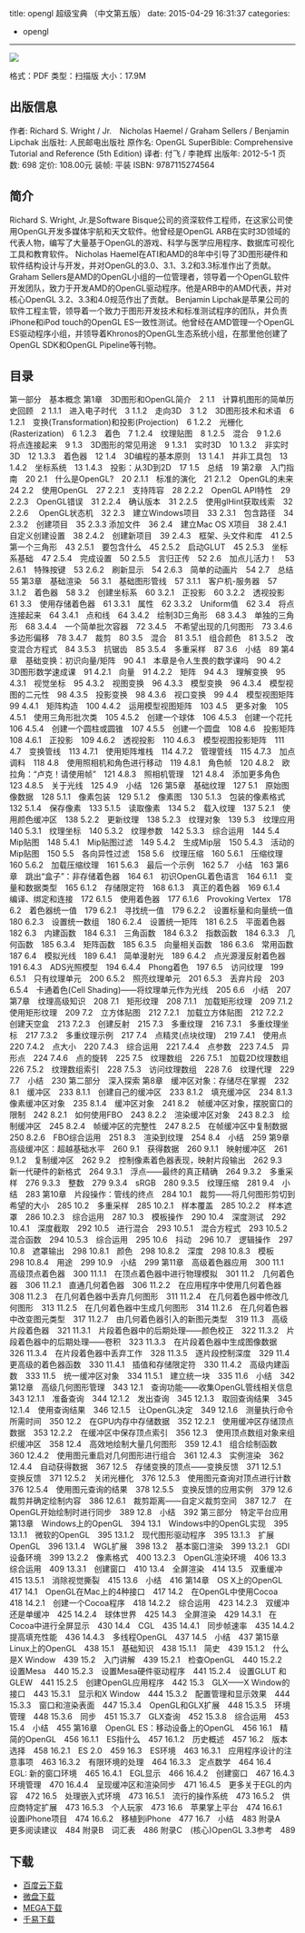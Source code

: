 title: opengl 超级宝典 （中文第五版）
date: 2015-04-29 16:31:37
categories:
  - opengl
---

![](http://img3.douban.com/lpic/s26370240.jpg)

格式：PDF
类型：扫描版
大小：17.9M

<!--more-->

## 出版信息 ##

作者: Richard S. Wright / Jr.　Nicholas Haemel / Graham Sellers / Benjamin Lipchak 
出版社: 人民邮电出版社
原作名: OpenGL SuperBible: Comprehensive Tutorial and Reference (5th Edition)
译者: 付飞 / 李艳辉 
出版年: 2012-5-1
页数: 698
定价: 108.00元
装帧: 平装
ISBN: 9787115274564

## 简介 ##

Richard S. Wright, Jr.是Software Bisque公司的资深软件工程师，在这家公司使用OpenGL开发多媒体宇航和天文软件。他曾经是OpenGL ARB在实时3D领域的代表人物，编写了大量基于OpenGL的游戏、科学与医学应用程序、数据库可视化工具和教育软件。 Nicholas Haemel在ATI和AMD的8年中引导了3D图形硬件和软件结构设计与开发，并对OpenGL的3.0、3.1、3.2和3.3标准作出了贡献。 Graham Sellers是AMD的OpenGL小组的一位管理者，领导着一个OpenGL软件开发团队，致力于开发AMD的OpenGL驱动程序。他是ARB中的AMD代表，并对核心OpenGL 3.2、3.3和4.0规范作出了贡献。 Benjamin Lipchak是苹果公司的软件工程主管，领导着一个致力于图形开发技术和标准测试程序的团队，并负责iPhone和iPod touch的OpenGL ES一致性测试。他曾经在AMD管理一个OpenGL ES驱动程序小组，并领导着Khronos的OpenGL生态系统小组，在那里他创建了OpenGL SDK和OpenGL Pipeline等刊物。

## 目录 ##

第一部分　基本概念
第1章　3D图形和OpenGL简介　2
1.1　计算机图形的简单历史回顾　2
1.1.1　进入电子时代　3
1.1.2　走向3D　3
1.2　3D图形技术和术语　6
1.2.1　变换(Transformation)和投影(Projection)　6
1.2.2　光栅化(Rasterization)　6
1.2.3　着色　7
1.2.4　纹理贴图　8
1.2.5　混合　9
1.2.6　将点连接起来　9
1.3　3D图形的常见用途　9
1.3.1　实时3D　10
1.3.2　非实时3D　12
1.3.3　着色器　12
1.4　3D编程的基本原则　13
1.4.1　并非工具包　13
1.4.2　坐标系统　13
1.4.3　投影：从3D到2D　17
1.5　总结　19
第2章　入门指南　20
2.1　什么是OpenGL?　20
2.1.1　标准的演化　21
2.1.2　OpenGL的未来　24
2.2　使用OpenGL　27
2.2.1　支持阵容　28
2.2.2　OpenGL API特性　29
2.2.3　OpenGL错误　31
2.2.4　确认版本　31
2.2.5　使用glHint获取线索　32
2.2.6　 OpenGL状态机　32
2.3　建立Windows项目　33
2.3.1　包含路径　34
2.3.2　创建项目　35
2.3.3 添加文件　36
2.4　建立Mac OS X项目　38
2.4.1　自定义创建设置　38
2.4.2　创建新项目　39
2.4.3　框架、头文件和库　41
2.5　第一个三角形　43
2.5.1　要包含什么　45
2.5.2　启动GLUT　45
2.5.3　坐标系基础　47
2.5.4　完成设置　50
2.5.5　言归正传　52
2.6　加点儿活力！　53
2.6.1　特殊按键　53
2.6.2　刷新显示　54
2.6.3　简单的动画片　54
2.7　总结　55
第3章　基础渲染　56
3.1　基础图形管线　57
3.1.1　客户机-服务器　57
3.1.2　着色器　58
3.2　创建坐标系　60
3.2.1　正投影　60
3.2.2　透视投影　61
3.3　使用存储着色器　61
3.3.1　属性　62
3.3.2　Uniform值　62
3.4　将点连接起来　64
3.4.1　点和线　64
3.4.2　绘制3D三角形　68
3.4.3　单独的三角形　68
3.4.4　一个简单批次容器　72
3.4.5　不希望出现的几何图形　73
3.4.6　多边形偏移　78
3.4.7　裁剪　80
3.5　混合　81
3.5.1　组合颜色　81
3.5.2　改变混合方程式　84
3.5.3　抗锯齿　85
3.5.4　多重采样　87
3.6　小结　89
第4章　基础变换：初识向量/矩阵　90
4.1　本章是令人生畏的数学课吗　90
4.2　3D图形数学速成课　91
4.2.1　向量　91
4.2.2　矩阵　94
4.3　理解变换　95
4.3.1　视觉坐标　95
4.3.2　视图变换　96
4.3.3　模型变换　96
4.3.4　模型视图的二元性　98
4.3.5　投影变换　98
4.3.6　视口变换　99
4.4　模型视图矩阵　99
4.4.1　矩阵构造　100
4.4.2　运用模型视图矩阵　103
4.5　更多对象　105
4.5.1　使用三角形批次类　105
4.5.2　创建一个球体　106
4.5.3　创建一个花托　106
4.5.4　创建一个圆柱或圆锥　107
4.5.5　创建一个圆盘　108
4.6　投影矩阵　108
4.6.1　正投影　109
4.6.2　透视投影　110
4.6.3　模型视图投影矩阵　111
4.7　变换管线　113
4.7.1　使用矩阵堆栈　114
4.7.2　管理管线　115
4.7.3　加点调料　118
4.8　使用照相机和角色进行移动　119
4.8.1　角色帧　120
4.8.2　欧拉角：“卢克！请使用帧”　121
4.8.3　照相机管理　121
4.8.4　添加更多角色　123
4.8.5　关于光线　125
4.9　小结　126
第5章　基础纹理　127
5.1　原始图像数据　128
5.1.1　像素包装　129
5.1.2　像素图　130
5.1.3　包装的像素格式　132
5.1.4　保存像素　133
5.1.5　读取像素　134
5.2　载入纹理　137
5.2.1　使用颜色缓冲区　138
5.2.2　更新纹理　138
5.2.3　纹理对象　139
5.3　纹理应用　140
5.3.1　纹理坐标　140
5.3.2　纹理参数　142
5.3.3　综合运用　144
5.4　Mip贴图　148
5.4.1　Mip贴图过滤　149
5.4.2　生成Mip层　150
5.4.3　活动的Mip贴图　150
5.5　各向异性过滤　158
5.6　纹理压缩　160
5.6.1　压缩纹理　160
5.6.2　加载压缩纹理　161
5.6.3　最后一个示例　162
5.7　小结　163
第6章　跳出“盒子”：非存储着色器　164
6.1　初识OpenGL着色语言　164
6.1.1　变量和数据类型　165
6.1.2　存储限定符　168
6.1.3　真正的着色器　169
6.1.4　编译、绑定和连接　172
6.1.5　使用着色器　177
6.1.6　Provoking Vertex　178
6.2　着色器统一值　179
6.2.1　寻找统一值　179
6.2.2　设置标量和向量统一值　180
6.2.3　设置统一数组　180
6.2.4　设置统一矩阵　181
6.2.5　平面着色器　182
6.3　内建函数　184
6.3.1　三角函数　184
6.3.2　指数函数　184
6.3.3　几何函数　185
6.3.4　矩阵函数　185
6.3.5　向量相关函数　186
6.3.6　常用函数　187
6.4　模拟光线　189
6.4.1　简单漫射光　189
6.4.2　点光源漫反射着色器　191
6.4.3　ADS光照模型　194
6.4.4　Phong着色　197
6.5　访问纹理　199
6.5.1　只有纹理单元　200
6.5.2　照亮纹理单元　201
6.5.3　丢弃片段　203
6.5.4　卡通着色(Cell Shading)——将纹理单元作为光线　205
6.6　小结　207
第7章　纹理高级知识　208
7.1　矩形纹理　208
7.1.1　加载矩形纹理　209
7.1.2　使用矩形纹理　209
7.2　立方体贴图　212
7.2.1　加载立方体贴图　212
7.2.2　创建天空盒　213
7.2.3　创建反射　215
7.3　多重纹理　216
7.3.1　多重纹理坐标　217
7.3.2　多重纹理示例　217
7.4　点精灵(点块纹理)　219
7.4.1　使用点　220
7.4.2　点大小　220
7.4.3　综合运用　221
7.4.4　点参数　223
7.4.5　异形点　224
7.4.6　点的旋转　225
7.5　纹理数组　226
7.5.1　加载2D纹理数组　226
7.5.2　纹理数组索引　228
7.5.3　访问纹理数组　228
7.6　纹理代理　229
7.7　小结　230
第二部分　深入探索
第8章　缓冲区对象：存储尽在掌握　232
8.1　缓冲区　233
8.1.1　创建自己的缓冲区　233
8.1.2　填充缓冲区　234
8.1.3　像素缓冲区对象　235
8.1.4　缓冲区对象　241
8.2　帧缓冲区对象，摆脱窗口的限制　242
8.2.1　如何使用FBO　243
8.2.2　渲染缓冲区对象　243
8.2.3　绘制缓冲区　245
8.2.4　帧缓冲区的完整性　247
8.2.5　在帧缓冲区中复制数据　250
8.2.6　FBO综合运用　251
8.3　渲染到纹理　254
8.4　小结　259
第9章　高级缓冲区：超越基础水平　260
9.1　获得数据　260
9.1.1　映射缓冲区　261
9.1.2　复制缓冲区　262
9.2　控制像素着色器表现，映射片段输出　262
9.3　新一代硬件的新格式　264
9.3.1　浮点——最终的真正精确　264
9.3.2　多重采样　276
9.3.3　整数　279
9.3.4　sRGB　280
9.3.5　纹理压缩　281
9.4　小结　283
第10章　片段操作：管线的终点　284
10.1　裁剪——将几何图形剪切到希望的大小　285
10.2　多重采样　285
10.2.1　样本覆盖　285
10.2.2　样本遮罩　286
10.2.3　综合运用　287
10.3　模板操作　290
10.4　深度测试　292
10.4.1　深度截取　292
10.5　进行混合　293
10.5.1　混合方程式　293
10.5.2　混合函数　294
10.5.3　综合运用　295
10.6　抖动　296
10.7　逻辑操作　297
10.8　遮罩输出　298
10.8.1　颜色　298
10.8.2　深度　298
10.8.3　模板　298
10.8.4　用途　299
10.9　小结　299
第11章　高级着色器应用　300
11.1　高级顶点着色器　300
11.1.1　在顶点着色器中进行物理模拟　301
11.2　几何着色器　306
11.2.1　直通几何着色器　306
11.2.2　在应用程序中使用几何着色器　308
11.2.3　在几何着色器中丢弃几何图形　311
11.2.4　在几何着色器中修改几何图形　313
11.2.5　在几何着色器中生成几何图形　314
11.2.6　在几何着色器中改变图元类型　317
11.2.7　由几何着色器引入的新图元类型　319
11.3　高级片段着色器　321
11.3.1　片段着色器中的后期处理——颜色校正　322
11.3.2　片段着色器中的后期处理——卷积　323
11.3.3　在片段着色器中生成图像数据　326
11.3.4　在片段着色器中丢弃工作　328
11.3.5　逐片段控制深度　329
11.4　更高级的着色器函数　330
11.4.1　插值和存储限定符　330
11.4.2　高级内建函数　333
11.5　统一缓冲区对象　334
11.5.1　建立统一块　335
11.6　小结　342
第12章　高级几何图形管理　343
12.1　查询功能——收集OpenGL管线相关信息　343
12.1.1　准备查询　344
12.1.2　发出查询　345
12.1.3　取回查询结果　345
12.1.4　使用查询结果　346
12.1.5　让OpenGL决定　349
12.1.6　测量执行命令所需时间　350
12.2　在GPU内存中存储数据　352
12.2.1　使用缓冲区存储顶点数据　353
12.2.2　在缓冲区中保存顶点索引　356
12.3　使用顶点数组对象来组织缓冲区　358
12.4　高效地绘制大量几何图形　359
12.4.1　组合绘制函数　360
12.4.2　使用图元重启对几何图形进行组合　361
12.4.3　实例渲染　362
12.4.4　自动获得数据　367
12.5　存储变换的顶点——变换反馈　371
12.5.1　变换反馈　371
12.5.2　关闭光栅化　376
12.5.3　使用图元查询对顶点进行计数　376
12.5.4　使用图元查询的结果　378
12.5.5　变换反馈的应用实例　379
12.6　裁剪并确定绘制内容　386
12.6.1　裁剪距离——自定义裁剪空间　387
12.7　在OpenGL开始绘制时进行同步　389
12.8　小结　392
第三部分　特定平台应用
第13章　Windows上的OpenGL　394
13.1　Windows中的OpenGL实现　395
13.1.1　微软的OpenGL　395
13.1.2　现代图形驱动程序　395
13.1.3　扩展OpenGL　396
13.1.4　WGL扩展　398
13.2　基本窗口渲染　399
13.2.1　GDI设备环境　399
13.2.2　像素格式　400
13.2.3　OpenGL渲染环境　406
13.3　综合运用　409
13.3.1　创建窗口　410
13.4　全屏渲染　414
13.5　双重缓冲　415
13.5.1　消除视觉撕裂　415
13.6　小结　416
第14章　OS X上的OpenGL　417
14.1　OpenGL在Mac上的4种接口　417
14.2　在OpenGL中使用Cocoa　418
14.2.1　创建一个Cocoa程序　418
14.2.2　综合运用　423
14.2.3　双缓冲还是单缓冲　425
14.2.4　球体世界　425
14.3　全屏渲染　429
14.3.1　在Cocoa中进行全屏显示　430
14.4　CGL　435
14.4.1　同步帧速率　435
14.4.2　提高填充性能　436
14.4.3　多线程OpenGL　437
14.5　小结　437
第15章　Linux上的OpenGL　438
15.1　基础知识　438
15.1.1　简史　439
15.1.2　什么是X Window　439
15.2　入门讲解　439
15.2.1　检查OpenGL　440
15.2.2　设置Mesa　440
15.2.3　设置Mesa硬件驱动程序　441
15.2.4　设置GLUT 和 GLEW　441
15.2.5　创建OpenGL应用程序　442
15.3　GLX——X Window的接口　443
15.3.1　显示和X Window　444
15.3.2　配置管理和显示效果　444
15.3.3　窗口和渲染表面　447
15.3.4　OpenGL和GLX扩展　448
15.3.5　环境管理　448
15.3.6　同步　451
15.3.7　GLX查询　452
15.3.8　综合运用　453
15.4　小结　455
第16章　OpenGL ES：移动设备上的OpenGL　456
16.1　精简的OpenGL　456
16.1.1　ES指什么　457
16.1.2　历史概述　457
16.2　版本选择　458
16.2.1　ES 2.0　459
16.3　ES环境　463
16.3.1　应用程序设计的注意事项　463
16.3.2　有限环境的处理　464
16.3.3　定点数学　464
16.4　EGL: 新的窗口环境　465
16.4.1　EGL显示　466
16.4.2　创建窗口　467
16.4.3　环境管理　470
16.4.4　呈现缓冲区和渲染同步　471
16.4.5　更多关于EGL的内容　472
16.5　处理嵌入式环境　473
16.5.1　流行的操作系统　473
16.5.2　供应商特定扩展　473
16.5.3　个人玩家　473
16.6　苹果掌上平台　474
16.6.1　设置iPhone项目　474
16.6.2　移植到iPhone　477
16.7　小结　483
附录A　更多阅读建议　484
附录B　词汇表　486
附录C　(核心)OpenGL 3.3参考　489

## 下载 ##

* [百度云下载](http://pan.baidu.com/s/1gd2NtE7)
* [微盘下载](http://vdisk.weibo.com/s/aADaW4YRFjj5L)
* [MEGA下载](https://mega.co.nz/#!iF0VAB6S!AZBV4BsNOCIWatIuOUTGooYdSFvOh1_edP8XxstKxMI)
* [千易下载](http://1000eb.com/1eo2z)